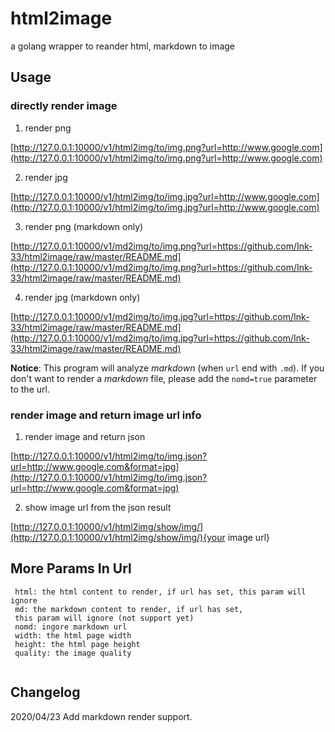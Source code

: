 # html2image
a golang wrapper to reander html, markdown to image

## Usage

### directly render image

1. render png

[http://127.0.0.1:10000/v1/html2img/to/img.png?url=http://www.google.com](http://127.0.0.1:10000/v1/html2img/to/img.png?url=http://www.google.com)

2. render jpg

[http://127.0.0.1:10000/v1/html2img/to/img.jpg?url=http://www.google.com](http://127.0.0.1:10000/v1/html2img/to/img.jpg?url=http://www.google.com)

3. render png (markdown only)

[http://127.0.0.1:10000/v1/md2img/to/img.png?url=https://github.com/Ink-33/html2image/raw/master/README.md](http://127.0.0.1:10000/v1/md2img/to/img.png?url=https://github.com/Ink-33/html2image/raw/master/README.md)

4. render jpg (markdown only)

[http://127.0.0.1:10000/v1/md2img/to/img.jpg?url=https://github.com/Ink-33/html2image/raw/master/README.md](http://127.0.0.1:10000/v1/md2img/to/img.jpg?url=https://github.com/Ink-33/html2image/raw/master/README.md)

**Notice**: 
This program will analyze _markdown_ (when `url` end with `.md`). If you don't want to render a _markdown_ file, please add the `nomd=true` parameter to the url.  

### render image and return image url info

1. render image and return json

[http://127.0.0.1:10000/v1/html2img/to/img.json?url=http://www.google.com&format=jpg](http://127.0.0.1:10000/v1/html2img/to/img.json?url=http://www.google.com&format=jpg)  

2. show image url from the json result

[http://127.0.0.1:10000/v1/html2img/show/img/](http://127.0.0.1:10000/v1/html2img/show/img/){your image url}

## More Params In Url
```shell
 html: the html content to render, if url has set, this param will ignore
 md: the markdown content to render, if url has set,
 this param will ignore (not support yet)
 nomd: ingore markdown url 
 width: the html page width
 height: the html page height
 quality: the image quality
 
```

## Changelog
2020/04/23 Add markdown render support.
